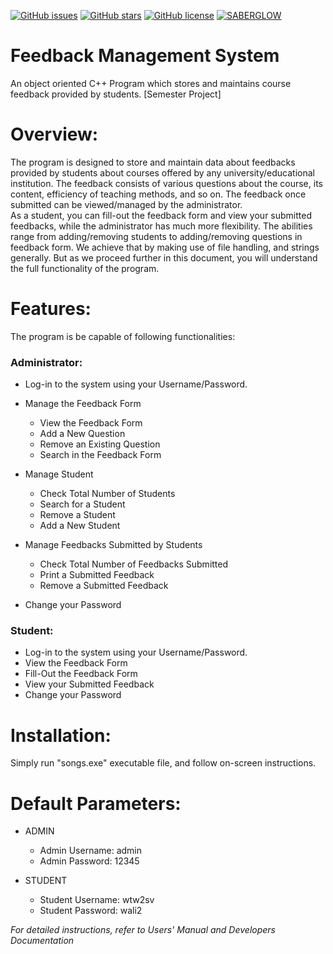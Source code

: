 [![GitHub issues](https://img.shields.io/github/issues/SABERGLOW/Feedback_Management_System)](https://github.com/SABERGLOW/Feedback_Management_System/issues) [![GitHub stars](https://img.shields.io/github/stars/SABERGLOW/Feedback_Management_System)](https://github.com/SABERGLOW/Feedback_Management_System/stargazers) [![GitHub license](https://img.shields.io/github/license/SABERGLOW/Feedback_Management_System)](https://github.com/SABERGLOW/Feedback_Management_System/blob/master/LICENSE) [![SABERGLOW](https://circleci.com/gh/SABERGLOW/Feedback_Management_System.svg?style=svg)](https://github.com/SABERGLOW/Feedback_Management_System)

# Feedback Management System
An object oriented C++ Program which stores and maintains course feedback provided by students. [Semester Project]


# Overview:
The program is designed to store and maintain data about feedbacks provided by students about courses offered by any university/educational institution. The feedback consists of various questions about the course, its content, efficiency of teaching methods, and so on. The feedback once submitted can be viewed/managed by the administrator.  
As a student, you can fill-out the feedback form and view your submitted feedbacks, while the administrator has much more flexibility. The abilities range from adding/removing students to adding/removing questions in feedback form. We achieve that by making use of file handling, and strings generally. But as we proceed further in this document, you will understand the full functionality of the program.


# Features:
The program is be capable of following functionalities:
### Administrator: 
*	Log-in to the system using your Username/Password.
*	Manage the Feedback Form
    *	View the Feedback Form
    *	Add a New Question
    *	Remove an Existing Question
    *	Search in the Feedback Form

*	Manage Student
    * Check Total Number of Students
    *	Search for a Student
    *	Remove a Student
    *	Add a New Student

*	Manage Feedbacks Submitted by Students
    *	Check Total Number of Feedbacks Submitted
    *	Print a Submitted Feedback
    *	Remove a Submitted Feedback

*	Change your Password

### Student: 
*	Log-in to the system using your Username/Password.
* View the Feedback Form
*	Fill-Out the Feedback Form
*	View your Submitted Feedback
*	Change your Password

# Installation:
Simply run "songs.exe" executable file, and follow on-screen instructions.


# Default Parameters:
* ADMIN
  * Admin Username: admin
  * Admin Password: 12345

* STUDENT
  * Student Username: wtw2sv
  * Student Password: wali2

_For detailed instructions, refer to Users' Manual and Developers Documentation_
